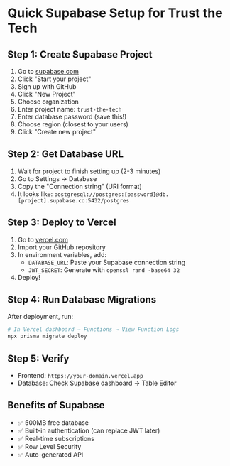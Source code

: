# Quick Supabase Setup for Trust the Tech

## Step 1: Create Supabase Project
1. Go to [supabase.com](https://supabase.com)
2. Click "Start your project"
3. Sign up with GitHub
4. Click "New Project"
5. Choose organization
6. Enter project name: `trust-the-tech`
7. Enter database password (save this!)
8. Choose region (closest to your users)
9. Click "Create new project"

## Step 2: Get Database URL
1. Wait for project to finish setting up (2-3 minutes)
2. Go to Settings → Database
3. Copy the "Connection string" (URI format)
4. It looks like: `postgresql://postgres:[password]@db.[project].supabase.co:5432/postgres`

## Step 3: Deploy to Vercel
1. Go to [vercel.com](https://vercel.com)
2. Import your GitHub repository
3. In environment variables, add:
   - `DATABASE_URL`: Paste your Supabase connection string
   - `JWT_SECRET`: Generate with `openssl rand -base64 32`
4. Deploy!

## Step 4: Run Database Migrations
After deployment, run:
```bash
# In Vercel dashboard → Functions → View Function Logs
npx prisma migrate deploy
```

## Step 5: Verify
- Frontend: `https://your-domain.vercel.app`
- Database: Check Supabase dashboard → Table Editor

## Benefits of Supabase
- ✅ 500MB free database
- ✅ Built-in authentication (can replace JWT later)
- ✅ Real-time subscriptions
- ✅ Row Level Security
- ✅ Auto-generated API 
